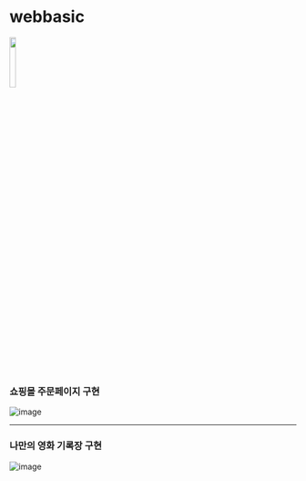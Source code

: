 # webbasic

 <img src="https://user-images.githubusercontent.com/88777740/153367902-88632282-7b18-43d0-8192-1f485dadaebe.jpg"  width="15%" height="15%"/>
 
 <h3> 쇼핑몰 주문페이지 구현 </h3>
 
 ![image](https://user-images.githubusercontent.com/88777740/153411531-928bb294-64e2-454a-8908-98243d7fa009.png)

<hr>

<h3> 나만의 영화 기록장 구현 </h3>

![image](https://user-images.githubusercontent.com/88777740/153524934-a2529506-22f5-4943-a7da-0624096dfd57.png)
